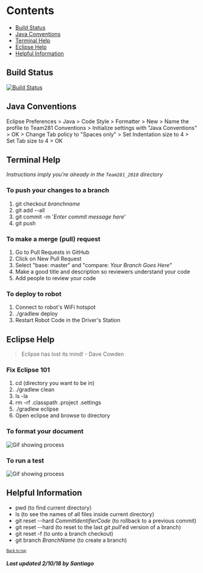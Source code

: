 # Contents
- [Build Status](#build-status)
- [Java Conventions](#java-conventions)
- [Terminal Help](#terminal-help)
- [Eclipse Help](#eclipse-help)
- [Helpful Information](#helpful-information)

## Build Status
[![Build Status](https://travis-ci.org/Greenvillians281/Entech281_2018.svg?branch=master)](https://travis-ci.org/Greenvillians281/Entech281_2018)
     
## Java Conventions
Eclipse Preferences > Java > Code Style > Formatter > New > Name the profile to Team281 Conventions > Initialize settings with "Java Conventions" > OK > Change Tab policy to "Spaces only" > Set Indentation size to 4 > Set Tab size to 4 > OK

## Terminal Help

_Instructions imply you're already in the `Team281_2018` directory_

### To push your changes to a branch
1. git checkout _branchname_
2. git add --all
3. git commit -m '_Enter commit message here_'
4. git push

### To make a merge (pull) request
1. Go to Pull Requests in GitHub
2. Click on New Pull Request
3. Select "base: master" and "compare: _Your Branch Goes Here_"
4. Make a good title and description so reviewers understand your code
5. Add people to review your code

### To deploy to robot
1. Connect to robot's WiFi hotspot 
2. ./gradlew deploy
3. Restart Robot Code in the Driver's Station

## Eclipse Help

>Eclipse has lost its mind! - Dave Cowden

### Fix Eclipse 101 
1. cd (directory you want to be in)
2. ./gradlew clean
3. ls -la
4. rm -rf .classpath .project .settings 
5. ./gradlew eclipse
6. Open eclipse and browse to directory

### To format your document
![Gif showing process](https://media.giphy.com/media/26DN2K5FX5W8GD4mQ/giphy.gif)

### To run a test
![Gif showing process](https://media.giphy.com/media/l4pT1dvQZCEPEJBIc/giphy.gif)

## Helpful Information 
* pwd (to find current directory)
* ls (to see the names of all files inside current directory)
* git reset --hard _CommitIdentifierCode_ (to rollback to a previous commit)
* git reset --hard (to reset to the last _git pull_'ed version of a branch)
* git reset -f (to unto a branch checkout)
* git branch _BranchName_ (to create a branch)

<sub><sup>[Back to top](#contents)</sup></sub>

##### Last updated 2/10/18 by Santiago #####
